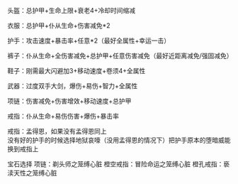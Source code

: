 头盔：总护甲+生命上限+衰老4+冷却时间缩减

衣服：总护甲+仆从生命+伤害减免*2

护手：攻击速度+暴击率+任意*2（最好全属性+幸运一击）

裤子：仆从生命+全伤害减免+总护甲+任意伤害减免（最好近距离减免/强固减免）

鞋子：刚需最大闪避加3+移动速度+卷须4+全属性

武器：过度双手大剑，爆伤+易伤+智力+全属性

项链：伤害减免+伤害增效+移动速度+总护甲

戒指：仆从生命+易伤伤害+爆伤+暴击率

戒指：孟得恩，如果没有孟得恩同上   
没有好的护手的时候选择地狱哀嚎（没用孟得恩的情况下）把护手原本的堕暗威能换到戒指上

宝石选择
项链：剃头师之笼缚心脏
橙空戒指：冒险命运之笼缚心脏
橙孔戒指：亵渎天性之笼缚心脏
